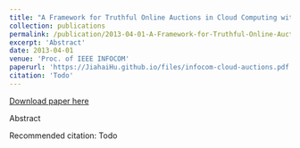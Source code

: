 ```yaml
---
title: "A Framework for Truthful Online Auctions in Cloud Computing with Heterogeneous User Demands"
collection: publications
permalink: /publication/2013-04-01-A-Framework-for-Truthful-Online-Auctions-in-Cloud-Computing-with-Heterogeneous-User-Demands
excerpt: 'Abstract'
date: 2013-04-01
venue: 'Proc. of IEEE INFOCOM'
paperurl: 'https://JiahaiHu.github.io/files/infocom-cloud-auctions.pdf'
citation: 'Todo'
---
```


<a href='https://JiahaiHu.github.io/files/infocom-cloud-auctions.pdf'>Download paper here</a>

Abstract

Recommended citation: Todo